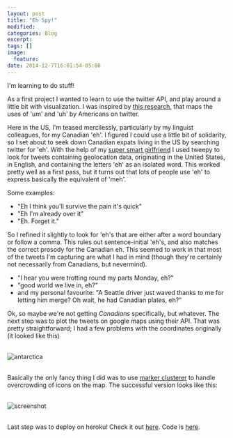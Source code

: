 ```yaml
---
layout: post
title: "Eh Spy!"
modified:
categories: Blog
excerpt:
tags: []
image:
  feature:
date: 2014-12-7T16:01:54-05:00
---
```


I'm learning to do stuff! 

As a first project I wanted to learn to use the twitter API, and play around a little bit with visualization. I was inspired by [this research](http://languagelog.ldc.upenn.edu/nll/?p=14015), that maps the uses of 'um' and 'uh' by Americans on twitter. 

Here in the US, I'm teased mercilessly, particularly by my linguist colleagues, for my Canadian 'eh'. I figured I could use a little bit of solidarity, so I set about to seek down Canadian expats living in the US by searching twitter for 'eh'. With the help of my [super smart girlfriend](http://mlauter.github.io) I used tweepy to look for tweets containing geolocation data, originating in the United States, in English, and containing the letters 'eh' as an isolated word. This worked pretty well as a first pass, but it turns out that lots of people use 'eh' to express basically the equivalent of 'meh'. 

Some examples: 

- "Eh I think you'll survive the pain it's quick"
- "Eh I'm already over it"
- "Eh. Forget it."

So I refined it slightly to look for 'eh's that are either after a word boundary or follow a comma. This rules out sentence-initial 'eh's, and also matches the correct prosody for the Canadian eh. This seemed to work in that most of the tweets I'm capturing are what I had in mind (though they're certainly not necessarily from Canadians, but nevermind). 

- "I hear you were trotting round my parts Monday, eh?"
- "good world we live in, eh?"
- and my personal favourite: "A Seattle driver just waved thanks to me for letting him merge? Oh wait, he had Canadian plates, eh?"

Ok, so maybe we're not getting *Canadians* specifically, but whatever. The next step was to plot the tweets on google maps using their API. That was pretty straightforward; I had a few problems with the coordinates originally (it looked like this) <br><br>


![antarctica](../../images/antarctica.png)<br><br>


Basically the only fancy thing I did was to use [marker clusterer](http://google-maps-utility-library-v3.googlecode.com/svn/trunk/markerclusterer/) to handle overcrowding of icons on the map. The successful version looks like this: <br><br>


![screenshot](../../images/screenshot.png)<br><br>


Last step was to deploy on heroku! Check it out [here](https://secure-plains-4945.herokuapp.com). Code is [here](https://github.com/mw1602/EhSpy). 

